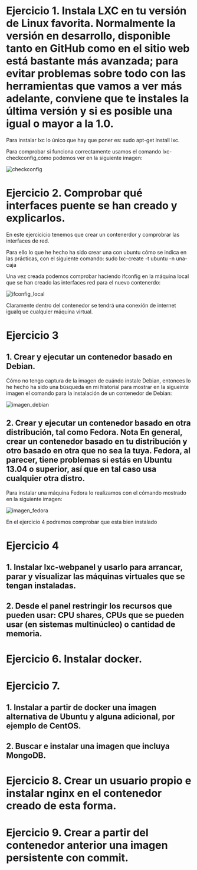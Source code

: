 # Ejercicio 1. Instala LXC en tu versión de Linux favorita. Normalmente la versión en desarrollo, disponible tanto en GitHub como en el sitio web está bastante más avanzada; para evitar problemas sobre todo con las herramientas que vamos a ver más adelante, conviene que te instales la última versión y si es posible una igual o mayor a la 1.0.

Para instalar lxc lo único que hay que poner es: sudo apt-get install lxc.

Para comprobar si funciona correctamente usamos el comando lxc-checkconfig,cómo podemos ver en la siguiente imagen:

![checkconfig](http://i393.photobucket.com/albums/pp14/pmmre/Practica3IV/Practica4IV/Seleccioacuten_030_zpsjhbngsxd.png)


# Ejercicio 2. Comprobar qué interfaces puente se han creado y explicarlos.

En este ejercicicio tenemos que crear un contenerdor y comprobrar las interfaces de red.

Para ello lo que he hecho ha sido crear una con ubuntu cómo se indica en las prácticas, con el siguiente comando: sudo lxc-create -t ubuntu -n una-caja

Una vez creada podemos comprobar haciendo ifconfig en la máquina local que se han creado las interfaces red para el nuevo contenerdo:

![ifconfig_local](http://i393.photobucket.com/albums/pp14/pmmre/Practica3IV/Practica4IV/Seleccioacuten_017_zpskmlznhew.png)

Claramente dentro del contenedor se tendrá una conexión de internet igualq ue cualquier máquina virtual.

# Ejercicio 3

## 1. Crear y ejecutar un contenedor basado en Debian.

Cómo no tengo captura de la imagen de cuándo instale Debian, entonces lo he hecho ha sido una búsqueda en mi historial para mostrar en la sigueinte imagen el comando para la instalación de un contenedor de Debian:

![imagen_debian](http://i393.photobucket.com/albums/pp14/pmmre/Practica3IV/Practica4IV/Seleccioacuten_031_zpsebmuvnrd.png)

## 2. Crear y ejecutar un contenedor basado en otra distribución, tal como Fedora. Nota En general, crear un contenedor basado en tu distribución y otro basado en otra que no sea la tuya. Fedora, al parecer, tiene problemas si estás en Ubuntu 13.04 o superior, así que en tal caso usa cualquier otra distro.

Para instalar una máquina Fedora lo realizamos con el cómando mostrado en la siguiente imagen:

![imagen_fedora](http://i393.photobucket.com/albums/pp14/pmmre/Practica3IV/Practica4IV/Seleccioacuten_019_zpsgmr1iuxw.png)

En el ejercicio 4 podremos comprobar que esta bien instalado

# Ejercicio 4

## 1. Instalar lxc-webpanel y usarlo para arrancar, parar y visualizar las máquinas virtuales que se tengan instaladas.


## 2. Desde el panel restringir los recursos que pueden usar: CPU shares, CPUs que se pueden usar (en sistemas multinúcleo) o cantidad de memoria.


# Ejercicio 6. Instalar docker.

# Ejercicio 7.

## 1. Instalar a partir de docker una imagen alternativa de Ubuntu y alguna adicional, por ejemplo de CentOS.

## 2. Buscar e instalar una imagen que incluya MongoDB.

# Ejercicio 8. Crear un usuario propio e instalar nginx en el contenedor creado de esta forma.


# Ejercicio 9. Crear a partir del contenedor anterior una imagen persistente con commit. 
